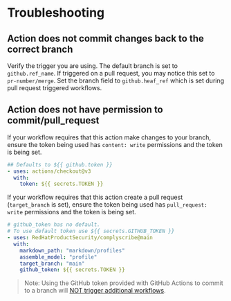 # Troubleshooting


## Action does not commit changes back to the correct branch

Verify the trigger you are using. The default branch is set to `github.ref_name`. If triggered on a pull request, you may notice this set to `pr-number/merge`. Set the branch field to `github.heaf_ref` which is set during pull request triggered workflows.

## Action does not have permission to commit/pull_request

If your workflow requires that this action make changes to your branch, ensure the token being used has `content: write` permissions and the token is being set.

```yaml
## Defaults to ${{ github.token }}
- uses: actions/checkout@v3
  with:
    token: ${{ secrets.TOKEN }}
```

If your workflow requires that this action create a pull request (`target_branch` is set), ensure the token being used has `pull_request: write` permissions and the token is being set.

```yaml
# github_token has no default. 
# To use default token use ${{ secrets.GITHUB_TOKEN }}
- uses: RedHatProductSecurity/complyscribe@main
  with:
    markdown_path: "markdown/profiles"
    assemble_model: "profile"
    target_branch: "main"
    github_token: ${{ secrets.TOKEN }}
```

> Note: Using the GitHub token provided with GitHub Actions to commit to a branch will [NOT trigger additional workflows](https://docs.github.com/en/actions/security-guides/automatic-token-authentication#using-the-github_token-in-a-workflow).